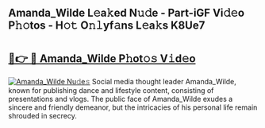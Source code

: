 ## Amanda_Wilde L𝚎a𝚔ed N𝚞𝚍e - Part-iGF Vi𝚍𝚎o P𝚑𝚘tos - H𝚘𝚝 O𝚗𝚕yf𝚊ns L𝚎a𝚔s K8Ue7

# <h2><a href="http://kfbawub.oniu.top/?m=Amanda_Wilde">🔗👉 🔴 Amanda_Wilde P𝚑ot𝚘𝚜 V𝚒d𝚎o</a></h2>

[![Amanda_Wilde Nu𝚍e𝚜](https://i.imgur.com/0qMVB7G.gif)](http://kfbawub.oniu.top/?m=Amanda_Wilde)
Social media thought leader Amanda_Wilde, known for publishing dance and lifestyle content, consisting of presentations and vlogs. The public face of Amanda_Wilde exudes a sincere and friendly demeanor, but the intricacies of his personal life remain shrouded in secrecy.  
